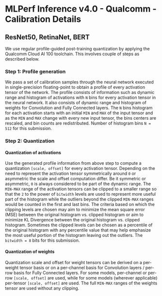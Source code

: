 # MLPerf Inference v4.0 - Qualcomm - Calibration Details

## ResNet50, RetinaNet, BERT

We use regular profile-guided post-training quantization by applying the
Qualcomm Cloud AI 100 toolchain.  This involves couple of steps as described below.

### Step 1: Profile generation

We pass a set of calibration samples through the neural network executed in
single-precision floating-point to obtain a profile of every activation tensor
of the network. The profile consists of information such as dynamic range and
histogram of activations with `N` bins for every activation tensor in the
neural network. It also consists of dynamic range and histogram of weights for
Convolution and Fully Connected layers. The `N` bins histogram for each
activation starts with an initial `MIN` and `MAX` of the input tensor and as
the `MIN` and `MAX` change with every new input tensor, the bins centers are
rescaled, and bin counts are redistributed. Number of histogram bins `N = 512`
for this submission.

### Step 2: Quantization

#### Quantization of activations

Use the generated profile information from above step to compute a quantization
`[scale, offset]` for every activation tensor. Depending on the need to
represent the activation tensor symmetrically around `0` or asymmetric the
scale and offset computation differ. Be it symmetric or asymmetric, `0` is
always considered to be part of the dynamic range.  The `MIN-MAX` range of the
activation tensors can be clipped to a smaller range so that the `2` to the
power of `bitwidth` levels are used to represent more useful part of the
histogram while the outliers beyond the clipped `MIN-MAX` ranges would be
counted in the first and last bins. The criteria based on which the clipping
levels are chosen may aim to minimize the mean square error (MSE) between the
original histogram vs. clipped histogram or aim to minimize KL Divergence
between the original histogram vs. clipped histogram. Sometimes the clipped
levels can be chosen as a percentile of the original histogram with any
percentile value that may help emphasize the most useful portion of the
histogram leaving out the outliers. The `bitwidth = 8` bits for this
submission.

#### Quantization of weights

Quantization scale and offset for weight tensors can be derived on a per-weight
tensor basis or on a per-channel basis for Convolution layers / per-row basis
for Fully Connected layers. For some models, per-channel or per-row `[scale,
offset]` are used, while for some models (wherever applicable) per-tensor
`[scale, offset]` are used. The full `MIN-MAX` ranges of the weights tensor are
used without any clipping.
